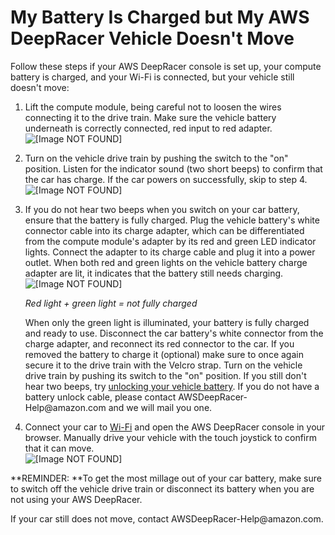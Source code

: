 # My Battery Is Charged but My AWS DeepRacer Vehicle Doesn't Move<a name="deepracer-troubleshooting-immobile-vehicle-with-charged-battery"></a>

Follow these steps if your AWS DeepRacer console is set up, your compute battery is charged, and your Wi\-Fi is connected, but your vehicle still doesn't move:

1. Lift the compute module, being careful not to loosen the wires connecting it to the drive train\. Make sure the vehicle battery underneath is correctly connected, red input to red adapter\.  
![\[Image NOT FOUND\]](http://docs.aws.amazon.com/deepracer/latest/developerguide/images/deepracer-connect-vehicle-battery.png)

1. Turn on the vehicle drive train by pushing the switch to the "on" position\. Listen for the indicator sound \(two short beeps\) to confirm that the car has charge\. If the car powers on successfully, skip to step 4\.  
![\[Image NOT FOUND\]](http://docs.aws.amazon.com/deepracer/latest/developerguide/images/deepracer-troubleshooting-drive-module-battery-switch.png)

1. If you do not hear two beeps when you switch on your car battery, ensure that the battery is fully charged\. Plug the vehicle battery's white connector cable into its charge adapter, which can be differentiated from the compute module's adapter by its red and green LED indicator lights\. Connect the adapter to its charge cable and plug it into a power outlet\. When both red and green lights on the vehicle battery charge adapter are lit, it indicates that the battery still needs charging\.   
![\[Image NOT FOUND\]](http://docs.aws.amazon.com/deepracer/latest/developerguide/images/deepracer-troubleshooting-vehicle-battery-charger-LEDs.png)

   *Red light \+ green light = *not* fully charged*

   When only the green light is illuminated, your battery is fully charged and ready to use\. Disconnect the car battery's white connector from the charge adapter, and reconnect its red connector to the car\. If you removed the battery to charge it \(optional\) make sure to once again secure it to the drive train with the Velcro strap\. Turn on the vehicle drive train by pushing its switch to the "on" position\. If you still don't hear two beeps, try [unlocking your vehicle battery](deepracer-troubleshooting-unlock-dead-vehicle-batteries.md)\. If you do not have a battery unlock cable, please contact AWSDeepRacer\-Help@amazon\.com and we will mail you one\.

1. Connect your car to [Wi\-Fi](deepracer-set-up-vehicle.md) and open the AWS DeepRacer console in your browser\. Manually drive your vehicle with the touch joystick to confirm that it can move\.  
![\[Image NOT FOUND\]](http://docs.aws.amazon.com/deepracer/latest/developerguide/images/Deepracer-troubleshooting-manually-drive-with-touch-joystick.png)

**REMINDER: **To get the most millage out of your car battery, make sure to switch off the vehicle drive train or disconnect its battery when you are not using your AWS DeepRacer\.

If your car still does not move, contact AWSDeepRacer\-Help@amazon\.com\.
